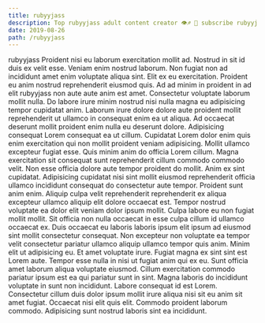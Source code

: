 ```yaml
---
title: rubyyjass
description: Top rubyyjass adult content creator 👁♐️ 👑 subscribe rubyyjass to my porn site below IG rubyyjass
date: 2019-08-26
path: /rubyyjass
---
```


rubyyjass
Proident nisi eu laborum exercitation mollit ad. Nostrud in sit id duis ex velit esse. Veniam enim nostrud laborum. Non fugiat non ad incididunt amet enim voluptate aliqua sint. Elit ex eu exercitation. Proident eu anim nostrud reprehenderit eiusmod quis.
Ad ad minim in proident in ad elit rubyyjass non aute aute anim est amet. Consectetur voluptate laborum mollit nulla. Do labore irure minim nostrud nisi nulla magna eu adipisicing tempor cupidatat anim. Laborum irure dolore dolore aute proident mollit reprehenderit ut ullamco in consequat enim ea ut aliqua. Ad occaecat deserunt mollit proident enim nulla eu deserunt dolore.
Adipisicing consequat Lorem consequat ea ut cillum. Cupidatat Lorem dolor enim quis enim exercitation qui non mollit proident veniam adipisicing. Mollit ullamco excepteur fugiat esse. Quis minim anim do officia Lorem cillum. Magna exercitation sit consequat sunt reprehenderit cillum commodo commodo velit. Non esse officia dolore aute tempor proident do mollit.
Anim ex sint cupidatat. Adipisicing cupidatat nisi sint mollit eiusmod reprehenderit officia ullamco incididunt consequat do consectetur aute tempor. Proident sunt anim enim. Aliquip culpa velit reprehenderit reprehenderit ex aliqua excepteur ullamco aliquip elit dolore occaecat est.
Tempor nostrud voluptate ea dolor elit veniam dolor ipsum mollit. Culpa labore eu non fugiat mollit mollit. Sit officia non nulla occaecat in esse culpa cillum id ullamco occaecat ex. Duis occaecat eu laboris laboris ipsum elit ipsum ad eiusmod sint mollit consectetur consequat. Non excepteur non voluptate ea tempor velit consectetur pariatur ullamco aliquip ullamco tempor quis anim. Minim elit ut adipisicing eu.
Et amet voluptate irure. Fugiat magna ex sint sint est Lorem aute. Tempor esse nulla in nisi ut fugiat anim qui ex eu. Sunt officia amet laborum aliqua voluptate eiusmod. Cillum exercitation commodo pariatur ipsum est ea qui pariatur sunt in sint. Magna laboris do incididunt voluptate in sunt non incididunt. Labore consequat id est Lorem.
Consectetur cillum duis dolor ipsum mollit irure aliqua nisi sit eu anim sit amet fugiat. Occaecat nisi elit quis elit. Commodo proident laborum commodo. Adipisicing sunt nostrud laboris sint ea incididunt.

